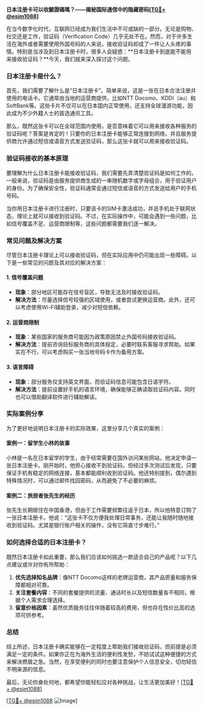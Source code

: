**日本注册卡可以收驗證碼嗎？——揭秘国际通信中的隐藏密码[[TG💪+ @esim1088](https://t.me/s/esim1088)]**

在当今数字化时代，互联网已经成为我们生活中不可或缺的一部分。无论是购物、社交还是工作，验证码（Verification Code）几乎无处不在。然而，对于许多生活在海外或者需要使用外国号码的人来说，接收验证码却成了一件让人头疼的事情。特别是当涉及到日本注册卡时，很多人会疑惑：**日本注册卡到底能不能用来接收验证码？**今天，我们就来深入探讨这个问题。

### 日本注册卡是什么？

首先，我们需要了解什么是“日本注册卡”。简单来说，这是一张在日本合法注册并使用的电话卡。它通常由当地的运营商提供，比如NTT Docomo、KDDI（au）和SoftBank等。这些卡片不仅可以在日本国内正常使用，还支持全球漫游功能，因此成为不少外籍人士的首选通讯工具。

那么，既然这张卡可以在全球范围内使用，是否意味着它可以用来接收各种服务的验证码呢？答案是肯定的！只要你的日本注册卡能够正常连接到网络，并且服务提供商允许通过短信或语音方式发送验证码，那么这张卡就可以用来接收验证码。

### 验证码接收的基本原理

要理解为什么日本注册卡能接收验证码，我们需要先弄清楚验证码是如何工作的。一般来说，验证码是由服务提供商生成的一串随机数字或字母组合，用于验证用户的身份。为了确保安全性，验证码通常会通过短信或语音的方式发送给用户的手机号码。

当你用日本注册卡进行注册时，只要该卡的SIM卡激活成功，并且手机处于联网状态，理论上就可以接收到验证码。不过，在实际操作中，可能会遇到一些问题，比如信号覆盖不足、运营商限制等，这些问题都需要我们逐一解决。

### 常见问题及解决方案

尽管日本注册卡理论上可以接收验证码，但在实际应用中仍可能出现一些障碍。以下是一些常见的问题及其对应的解决方案：

#### 1. **信号覆盖问题**
   - **现象**：部分地区可能存在信号盲区，导致无法及时接收验证码。
   - **解决方法**：尽量选择信号较强的区域使用，或者尝试更换运营商。此外，还可以考虑使用Wi-Fi辅助登录，减少对短信依赖。

#### 2. **运营商限制**
   - **现象**：某些国家的服务商可能因为政策原因禁止外国号码接收验证码。
   - **解决方法**：提前咨询目标服务商的具体规定，必要时联系客服寻求帮助。如果实在不行，可以考虑购买一张当地号码卡作为备用方案。

#### 3. **语言障碍**
   - **现象**：部分服务仅支持英文界面，而验证码信息可能包含日语字符。
   - **解决方法**：提前设置好手机的语言环境，确保能够正确读取验证码内容。同时也可以借助翻译软件进行辅助解读。

### 实际案例分享

为了更好地说明日本注册卡的实际效果，这里分享几个真实的案例：

#### 案例一：留学生小林的故事
小林是一名在日本留学的学生，由于经常需要在国外访问某些网站，他决定申请一张日本注册卡。刚开始时，他担心接收不到验证码，但经过多次测试后发现，只要保证手机有稳定的网络连接，基本都能顺利收到验证码。他还特别提到，偶尔遇到特殊情况时，可以通过邮件找回密码，从而避免了不必要的麻烦。

#### 案例二：旅居者张先生的经历
张先生长期居住在中国香港，但由于工作需要频繁往返于日本，所以他特意订购了一张日本注册卡。他说：“这张卡不仅方便我处理日常事务，还能让我随时随地接收到验证码。尤其是银行账户相关的操作，没有它简直寸步难行。”

### 如何选择合适的日本注册卡？

既然日本注册卡如此重要，那么我们应该如何挑选一款适合自己的产品呢？以下几点建议或许对你有所帮助：

1. **优先选择知名品牌**：像NTT Docomo这样的老牌运营商，其产品质量和服务保障都相对可靠。
2. **关注套餐内容**：不同的套餐提供的流量、通话时长以及短信数量各不相同，根据个人需求合理选择。
3. **留意价格因素**：虽然优质服务往往伴随着较高的费用，但也存在性价比高的选项可供参考。

### 总结

综上所述，日本注册卡确实能够在一定程度上帮助我们接收验证码，但前提是必须满足一定的条件。如果你正在为海外生活的便利性发愁，不妨试试这种便捷的方式来解决燃眉之急。当然，在享受便利的同时也要注意保护个人信息安全，切勿轻信不明来源的信息。

最后，无论你身处何地，都希望你能轻松应对各种挑战，让生活更加美好！[[TG💪+ @esim1088](https://t.me/s/esim1088)] 

[[TG💪+ @esim1088](https://t.me/s/esim1088) ![Image](https://i.postimg.cc/4NQfJmqS/Snipaste-2025-05-13-00-14-12.png)]